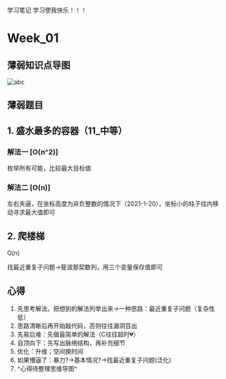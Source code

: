 学习笔记
学习使我快乐！！！

# Week_01

## 薄弱知识点导图

![abc](C:\Users\98098\Desktop\abc.png)



## 薄弱题目

## 1. 盛水最多的容器（11_中等）

### 解法一 [O(n^2)]

枚举所有可能，比较最大目标值

### 解法二 [O(n)]

左右夹逼，在坐标高度为非负整数的情况下（2021-1-20），坐标小的柱子往内移动寻求最大值即可

## 2. 爬楼梯

O(n)

找最近重复子问题->斐波那契数列，用三个变量保存值即可

## 心得

1. 先思考解法，把想到的解法列举出来->一种思路：最近重复子问题（复杂性低）
2. 思路清晰后再开始敲代码，否则往往漏洞百出
3. 先易后难：先做最简单的解法（C往往超时💔）
4. 自顶向下：先写出脉络结构，再补充细节
5. 优化：升维；空间换时间
6. 如果懵逼了：暴力?->基本情况?->找最近重复子问题(泛化)
7. ^心得待整理思维导图^